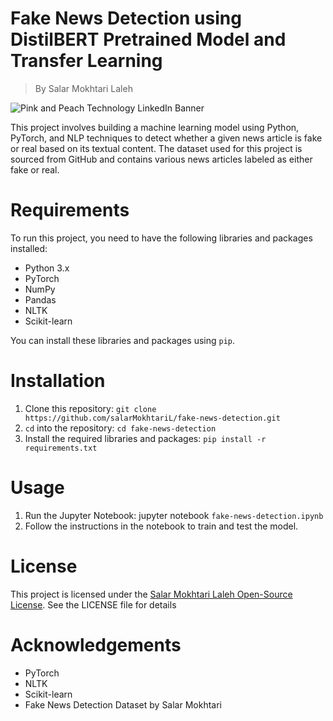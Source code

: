 # Fake News Detection using DistilBERT Pretrained Model and Transfer Learning
> By Salar Mokhtari Laleh

![Pink and Peach Technology LinkedIn Banner](https://github.com/salarMokhtariL/Fake-News-Detection-using-DistilBERT-Pretrained-Model-and-Transfer-Learning/assets/75142232/87ae3c47-96d3-40ba-8539-014a06f8c2a1)

This project involves building a machine learning model using Python, PyTorch, and NLP techniques to detect whether a given news article is fake or real based on its textual content. The dataset used for this project is sourced from GitHub and contains various news articles labeled as either fake or real.

# Requirements
To run this project, you need to have the following libraries and packages installed:

* Python 3.x
* PyTorch
* NumPy
* Pandas
* NLTK
* Scikit-learn

You can install these libraries and packages using `pip`.

# Installation
1. Clone this repository: `git clone https://github.com/salarMokhtariL/fake-news-detection.git`
2. `cd` into the repository: `cd fake-news-detection`
3. Install the required libraries and packages: `pip install -r requirements.txt`
# Usage

1. Run the Jupyter Notebook: jupyter notebook `fake-news-detection.ipynb`
2. Follow the instructions in the notebook to train and test the model.
# License
This project is licensed under the [Salar Mokhtari Laleh Open-Source License](https://github.com/salarMokhtariL/Salar-Mokhtari-Laleh-License). See the LICENSE file for details


# Acknowledgements
* PyTorch
* NLTK
* Scikit-learn
* Fake News Detection Dataset by Salar Mokhtari
